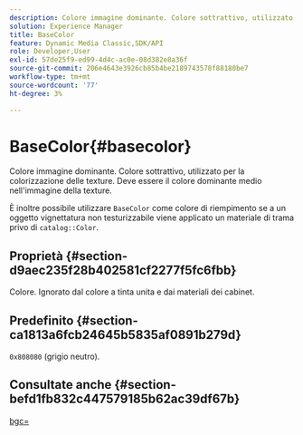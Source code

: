 ```yaml
---
description: Colore immagine dominante. Colore sottrattivo, utilizzato per la colorizzazione delle texture. Deve essere il colore dominante medio nell'immagine della texture.
solution: Experience Manager
title: BaseColor
feature: Dynamic Media Classic,SDK/API
role: Developer,User
exl-id: 57de25f9-ed99-4d4c-ac0e-08d382e8a36f
source-git-commit: 206e4643e3926cb85b4be2189743578f88180be7
workflow-type: tm+mt
source-wordcount: '77'
ht-degree: 3%

---
```


# BaseColor{#basecolor}

Colore immagine dominante. Colore sottrattivo, utilizzato per la colorizzazione delle texture. Deve essere il colore dominante medio nell&#39;immagine della texture.

È inoltre possibile utilizzare `BaseColor` come colore di riempimento se a un oggetto vignettatura non testurizzabile viene applicato un materiale di trama privo di `catalog::Color`.

## Proprietà {#section-d9aec235f28b402581cf2277f5fc6fbb}

Colore. Ignorato dal colore a tinta unita e dai materiali dei cabinet.

## Predefinito {#section-ca1813a6fcb24645b5835af0891b279d}

`0x808080` (grigio neutro).

## Consultate anche {#section-befd1fb832c447579185b62ac39df67b}

[bgc=](../../../../../ir-api/http-protocol/image-rendering-api-ref/c-ir-http-protocol-ref/c-ir-http-protocol-command-reference/r-ir-bgc.md#reference-3f5c78cea01c4a85aa582076d23aebb0)
